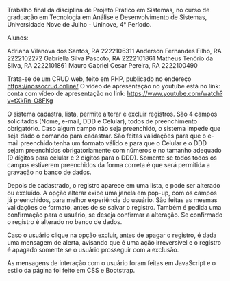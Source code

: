 Trabalho final da disciplina de Projeto Prático em Sistemas, no curso de graduação em Tecnologia em Análise e Desenvolvimento de Sistemas, Universidade Nove de Julho - Uninove, 4° Período.

Alunos:

Adriana Vilanova dos Santos, RA 2222106311
Anderson Fernandes Filho, RA 2222102272
Gabriella Silva Pascoto, RA 2222101861
Matheus Tenório da Silva, RA 2222101861
Mauro Gabriel Cesar Pereira, RA  2222100490

Trata-se de um CRUD web, feito em PHP, publicado no endereço https://nossocrud.online/ 
O vídeo de apresentação no youtube está no link: conta com vídeo de apresentação no link: https://www.youtube.com/watch?v=tXkRn-O8FKg

O sistema cadastra, lista, permite alterar e excluir registros. São 4 campos solicitados (Nome, e-mail, DDD e Celular), todos de preenchimento obrigatório. Caso algum campo não seja preenchido, o sistema impede que seja dado o comando para cadastrar. São feitas validações para que o e-mail preenchido tenha um formato válido e para que o Celular e o DDD sejam preenchidos obrigatoriamente com números e no tamanho adequado (9 dígitos para celular e 2 dígitos para o DDD). Somente se todos todos os campos estiverem preenchidos da forma correta é que será permitida a gravação no banco de dados.

Depois de cadastrado, o registro aparece em uma lista, e pode ser alterado ou excluído. A opção alterar exibe uma janela em pop-up, com os campos já preenchidos, para melhor experiência do usuário. São feitas as mesmas validações de formato, antes de se salvar o registro. Também é pedida uma confirmação para o usuário, se deseja confirmar a alteração. Se confirmado o registro é alterado no banco de dados.

Caso o usuário clique na opção excluir, antes de apagar o registro, é dada uma mensagem de alerta, avisando que é uma ação irreversível e o registro é apagado somente se o usuário prosseguir com a exclusão. 

As mensagens de interação com o usuário foram feitas em JavaScript e o estilo da página foi feito em CSS e Bootstrap.



